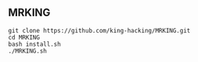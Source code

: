 ## MRKING

```
git clone https://github.com/king-hacking/MRKING.git
cd MRKING
bash install.sh
./MRKING.sh
```
